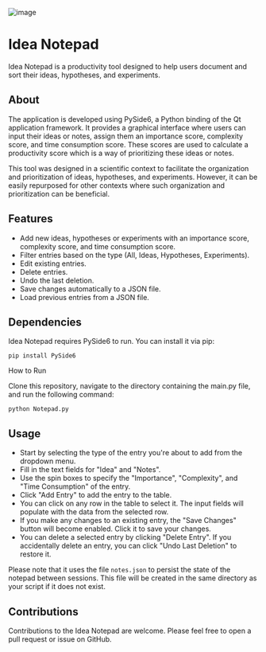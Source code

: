 ![image](https://github.com/derbengale/Idea-Notepad/assets/28060331/65decf16-bcef-4682-8c8f-8d09fa405315)

# Idea Notepad

Idea Notepad is a productivity tool designed to help users document and sort their ideas, hypotheses, and experiments.

## About

The application is developed using PySide6, a Python binding of the Qt application framework. It provides a graphical interface where users can input their ideas or notes, assign them an importance score, complexity score, and time consumption score. These scores are used to calculate a productivity score which is a way of prioritizing these ideas or notes. 

This tool was designed in a scientific context to facilitate the organization and prioritization of ideas, hypotheses, and experiments. However, it can be easily repurposed for other contexts where such organization and prioritization can be beneficial.

## Features

- Add new ideas, hypotheses or experiments with an importance score, complexity score, and time consumption score.
- Filter entries based on the type (All, Ideas, Hypotheses, Experiments).
- Edit existing entries.
- Delete entries.
- Undo the last deletion.
- Save changes automatically to a JSON file.
- Load previous entries from a JSON file.

## Dependencies

Idea Notepad requires PySide6 to run. You can install it via pip:

    pip install PySide6

How to Run

Clone this repository, navigate to the directory containing the main.py file, and run the following command:

    python Notepad.py

## Usage

- Start by selecting the type of the entry you're about to add from the dropdown menu.
- Fill in the text fields for "Idea" and "Notes".
- Use the spin boxes to specify the "Importance", "Complexity", and "Time Consumption" of the entry.
- Click "Add Entry" to add the entry to the table.
- You can click on any row in the table to select it. The input fields will populate with the data from the selected row.
- If you make any changes to an existing entry, the "Save Changes" button will become enabled. Click it to save your changes.
- You can delete a selected entry by clicking "Delete Entry". If you accidentally delete an entry, you can click "Undo Last Deletion" to restore it.

Please note that it uses the file `notes.json` to persist the state of the notepad between sessions. This file will be created in the same directory as your script if it does not exist.

## Contributions

Contributions to the Idea Notepad are welcome. Please feel free to open a pull request or issue on GitHub.
